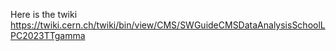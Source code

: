 Here is the twiki
https://twiki.cern.ch/twiki/bin/view/CMS/SWGuideCMSDataAnalysisSchoolLPC2023TTgamma